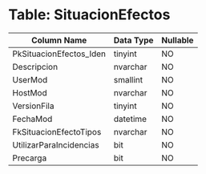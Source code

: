 # Table: SituacionEfectos

| Column Name | Data Type | Nullable |
|-------------|-----------|----------|
| PkSituacionEfectos_Iden | tinyint | NO |
| Descripcion | nvarchar | NO |
| UserMod | smallint | NO |
| HostMod | nvarchar | NO |
| VersionFila | tinyint | NO |
| FechaMod | datetime | NO |
| FkSituacionEfectoTipos | nvarchar | NO |
| UtilizarParaIncidencias | bit | NO |
| Precarga | bit | NO |
